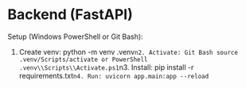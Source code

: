 ﻿# Backend (FastAPI)

Setup (Windows PowerShell or Git Bash):
1. Create venv: python -m venv .venv`n2. Activate: Git Bash source .venv/Scripts/activate or PowerShell .venv\\Scripts\\Activate.ps1`n3. Install: pip install -r requirements.txt`n4. Run: uvicorn app.main:app --reload`

